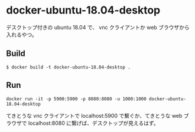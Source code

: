 docker-ubuntu-18.04-desktop
====

デスクトップ付きの ubuntu 18.04 で、 vnc クライアントか web ブラウザから入れるやつ。

## Build

```
$ docker build -t docker-ubuntu-18.04-desktop .
```

## Run

```
docker run -it -p 5900:5900 -p 8080:8080 -u 1000:1000 docker-ubuntu-18.04-desktop
```

てきとうな vnc クライアントで localhost:5900 で繋ぐか、てきとうな web ブラウザで localhost:8080 に繋げば、デスクトップが見えるはず。

